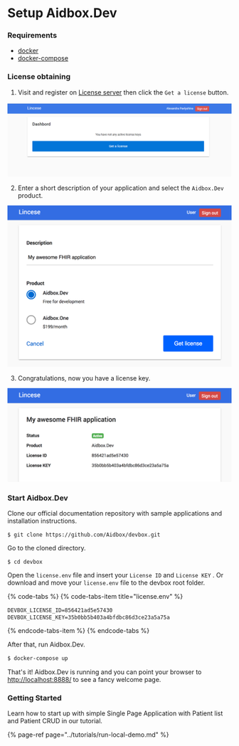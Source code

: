# Setup Aidbox.Dev

### Requirements

* [docker](https://docs.docker.com/install/)
* [docker-compose](https://docs.docker.com/compose/install/)

### License obtaining

1. Visit and register on [License server](https://license-ui.aidbox.app) then click the `Get a license` button.

![](../.gitbook/assets/scr-2018-10-08_17-53-52.png)

2. Enter a short description of your application and select the `Aidbox.Dev` product.

![](../.gitbook/assets/screen-shot-2018-10-02-at-17.28.09.png)

3. Congratulations, now you have a license key.

![](../.gitbook/assets/screen-shot-2018-10-02-at-17.34.31.png)

### Start Aidbox.Dev

Clone our official documentation repository with sample applications and installation instructions.

```text
$ git clone https://github.com/Aidbox/devbox.git
```

Go to the cloned directory.

```text
$ cd devbox
```

Open the `license.env` file and insert your `License ID` and `License KEY` . Or download and move your `license.env` file to the devbox root folder.

{% code-tabs %}
{% code-tabs-item title="license.env" %}
```text
DEVBOX_LICENSE_ID=856421ad5e57430
DEVBOX_LICENSE_KEY=35b0bb5b403a4bfdbc86d3ce23a5a75a
```
{% endcode-tabs-item %}
{% endcode-tabs %}

After that, run Aidbox.Dev.

```bash
$ docker-compose up
```

That's it! Aidbox.Dev is running and you can point your browser to [http://localhost:8888/](http://localhost:8888/) to see a fancy welcome page.

### Getting Started

Learn how to start up with simple Single Page Application with Patient list and Patient CRUD in our tutorial.

{% page-ref page="../tutorials/run-local-demo.md" %}



